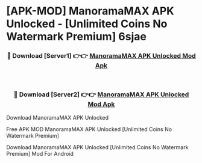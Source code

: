 # [APK-MOD] ManoramaMAX APK Unlocked - [Unlimited Coins No Watermark Premium] 6sjae



<div align="center">
<h3>🔴 Download [Server1] 👉👉 <a href="https://momento.my/?title=ManoramaMAX_APK_Unlocked">ManoramaMAX APK Unlocked Mod Apk</a></h3><br>

<h3>🔴 Download [Server2] 👉👉 <a href="https://momento.my/?title=ManoramaMAX_APK_Unlocked">ManoramaMAX APK Unlocked Mod Apk</a></h3>
</div>



Download ManoramaMAX APK Unlocked 

Free APK MOD ManoramaMAX APK Unlocked [Unlimited Coins No Watermark Premium]

Download ManoramaMAX APK Unlocked [Unlimited Coins No Watermark Premium] Mod For Android
